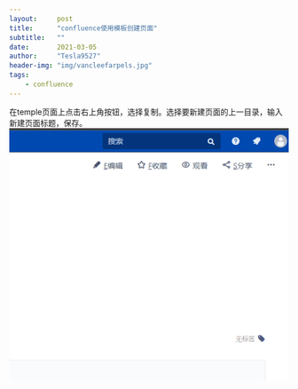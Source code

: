 ```yaml
---
layout:     post
title:      "confluence使用模板创建页面"
subtitle:   ""
date:       2021-03-05
author:     "Tesla9527"
header-img: "img/vancleefarpels.jpg"
tags:
    - confluence
---
```



在temple页面上点击右上角按钮，选择复制。选择要新建页面的上一目录，输入新建页面标题，保存。
![img](/img/in-post/confluence/confluence.gif)